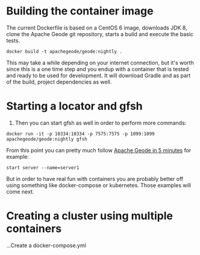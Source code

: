 # Building the container image

The current Dockerfile is based on a CentOS 6 image, downloads JDK 8, clone the Apache Geode git repository, starts a build and execute the basic tests. 

```
docker build -t apachegeode/geode:nightly .
```

This may take a while depending on your internet connection, but it's worth since this is a one time step and you endup with a container that is tested and ready to be used for development. It will download Gradle and as part of the build, project dependencies as well. 

# Starting a locator and gfsh

1. Then you can start gfsh as well in order to perform more commands:

```
docker run -it -p 10334:10334 -p 7575:7575 -p 1099:1099  apachegeode/geode:nightly gfsh
```


From this point you can pretty much follow [Apache Geode in 5 minutes](https://cwiki.apache.org/confluence/display/GEODE/Index#Index-Geodein5minutes) for example:

```
start server --name=server1
```

But in order to have real fun with containers you are probably better off using something like docker-compose or kubernetes. Those examples will come next. 

# Creating a cluster using multiple containers

...Create a docker-compose.yml 

